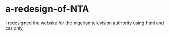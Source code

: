 # a-redesign-of-NTA
I redesigned the website for the nigerian television authority using html and css only
